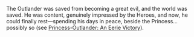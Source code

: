 The Outlander was saved from becoming a great evil, and the world was saved. He was content, genuinely impressed by the Heroes, and now, he could finally rest—spending his days in peace, beside the Princess... possibly so (see [Princess-Outlander: An Eerie Victory](#edge:iphania-outlander-right-2-left-2)).